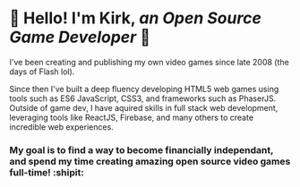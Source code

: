# :space_invader: Hello! I'm Kirk, *an Open Source Game Developer* :space_invader:

I've been creating and publishing my own video games since late 2008 (the days of Flash lol).

Since then I've built a deep fluency developing HTML5 web games using tools such as ES6 JavaScript, CSS3, and frameworks such as PhaserJS. Outside of game dev, I have aquired skills in full stack web development, leveraging tools like ReactJS, Firebase, and many others to create incredible web experiences.

### My goal is to find a way to become financially independant, and spend my time creating amazing open source video games full-time! :shipit:
